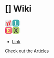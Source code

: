 # [] Wiki

![Image](/images/48x48.png "Image")

- [Link](link)

Check out the [Articles](/articles/readme.html)
